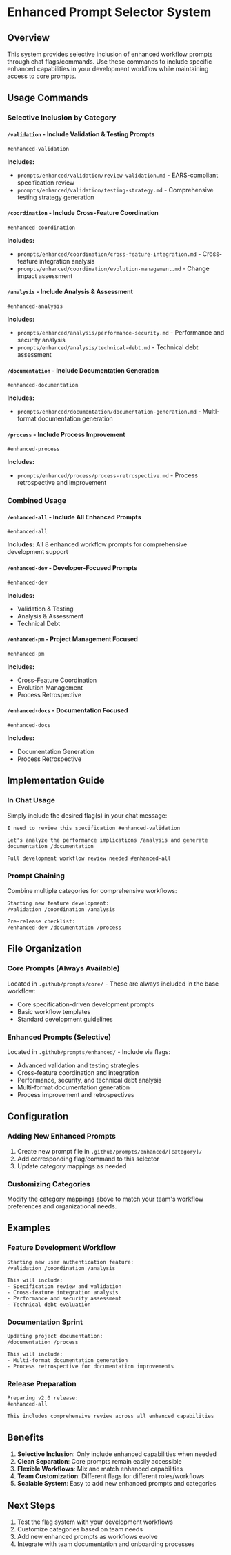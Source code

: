 # Enhanced Prompt Selector System

## Overview
This system provides selective inclusion of enhanced workflow prompts through chat flags/commands. Use these commands to include specific enhanced capabilities in your development workflow while maintaining access to core prompts.

## Usage Commands

### Selective Inclusion by Category

#### `/validation` - Include Validation & Testing Prompts
```
#enhanced-validation
```
**Includes:**
- `prompts/enhanced/validation/review-validation.md` - EARS-compliant specification review
- `prompts/enhanced/validation/testing-strategy.md` - Comprehensive testing strategy generation

#### `/coordination` - Include Cross-Feature Coordination
```
#enhanced-coordination
```
**Includes:**
- `prompts/enhanced/coordination/cross-feature-integration.md` - Cross-feature integration analysis
- `prompts/enhanced/coordination/evolution-management.md` - Change impact assessment

#### `/analysis` - Include Analysis & Assessment
```
#enhanced-analysis
```
**Includes:**
- `prompts/enhanced/analysis/performance-security.md` - Performance and security analysis
- `prompts/enhanced/analysis/technical-debt.md` - Technical debt assessment

#### `/documentation` - Include Documentation Generation
```
#enhanced-documentation
```
**Includes:**
- `prompts/enhanced/documentation/documentation-generation.md` - Multi-format documentation generation

#### `/process` - Include Process Improvement
```
#enhanced-process
```
**Includes:**
- `prompts/enhanced/process/process-retrospective.md` - Process retrospective and improvement

### Combined Usage

#### `/enhanced-all` - Include All Enhanced Prompts
```
#enhanced-all
```
**Includes:** All 8 enhanced workflow prompts for comprehensive development support

#### `/enhanced-dev` - Developer-Focused Prompts
```
#enhanced-dev
```
**Includes:**
- Validation & Testing
- Analysis & Assessment
- Technical Debt

#### `/enhanced-pm` - Project Management Focused
```
#enhanced-pm
```
**Includes:**
- Cross-Feature Coordination
- Evolution Management
- Process Retrospective

#### `/enhanced-docs` - Documentation Focused
```
#enhanced-docs
```
**Includes:**
- Documentation Generation
- Process Retrospective

## Implementation Guide

### In Chat Usage
Simply include the desired flag(s) in your chat message:

```
I need to review this specification #enhanced-validation
```

```
Let's analyze the performance implications /analysis and generate documentation /documentation
```

```
Full development workflow review needed #enhanced-all
```

### Prompt Chaining
Combine multiple categories for comprehensive workflows:

```
Starting new feature development:
/validation /coordination /analysis
```

```
Pre-release checklist:
/enhanced-dev /documentation /process
```

## File Organization

### Core Prompts (Always Available)
Located in `.github/prompts/core/` - These are always included in the base workflow:
- Core specification-driven development prompts
- Basic workflow templates
- Standard development guidelines

### Enhanced Prompts (Selective)
Located in `.github/prompts/enhanced/` - Include via flags:
- Advanced validation and testing strategies
- Cross-feature coordination and integration
- Performance, security, and technical debt analysis
- Multi-format documentation generation
- Process improvement and retrospectives

## Configuration

### Adding New Enhanced Prompts
1. Create new prompt file in `.github/prompts/enhanced/[category]/`
2. Add corresponding flag/command to this selector
3. Update category mappings as needed

### Customizing Categories
Modify the category mappings above to match your team's workflow preferences and organizational needs.

## Examples

### Feature Development Workflow
```
Starting new user authentication feature:
/validation /coordination /analysis

This will include:
- Specification review and validation
- Cross-feature integration analysis  
- Performance and security assessment
- Technical debt evaluation
```

### Documentation Sprint
```
Updating project documentation:
/documentation /process

This will include:
- Multi-format documentation generation
- Process retrospective for documentation improvements
```

### Release Preparation
```
Preparing v2.0 release:
#enhanced-all

This includes comprehensive review across all enhanced capabilities
```

## Benefits

1. **Selective Inclusion**: Only include enhanced capabilities when needed
2. **Clean Separation**: Core prompts remain easily accessible
3. **Flexible Workflows**: Mix and match enhanced capabilities
4. **Team Customization**: Different flags for different roles/workflows
5. **Scalable System**: Easy to add new enhanced prompts and categories

## Next Steps

1. Test the flag system with your development workflows
2. Customize categories based on team needs
3. Add new enhanced prompts as workflows evolve
4. Integrate with team documentation and onboarding processes
